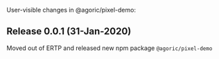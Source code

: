 User-visible changes in @agoric/pixel-demo:

## Release 0.0.1 (31-Jan-2020)

Moved out of ERTP and released new npm package `@agoric/pixel-demo`
